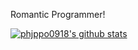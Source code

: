 Romantic Programmer!<br>


[![phjppo0918's github stats](https://github-readme-stats.vercel.app/api?username=phjppo0918)](https://github.com/anuraghazra/github-readme-stats)

<!--
**phjppo0918/phjppo0918** is a ✨ _special_ ✨ repository because its `README.md` (this file) appears on your GitHub profile.

Here are some ideas to get you started:

- 🔭 I’m currently working on ...
- 🌱 I’m currently learning ...
- 👯 I’m looking to collaborate on ...
- 🤔 I’m looking for help with ...
- 💬 Ask me about ...
- 📫 How to reach me: ...
- 😄 Pronouns: ...
- ⚡ Fun fact: ...

